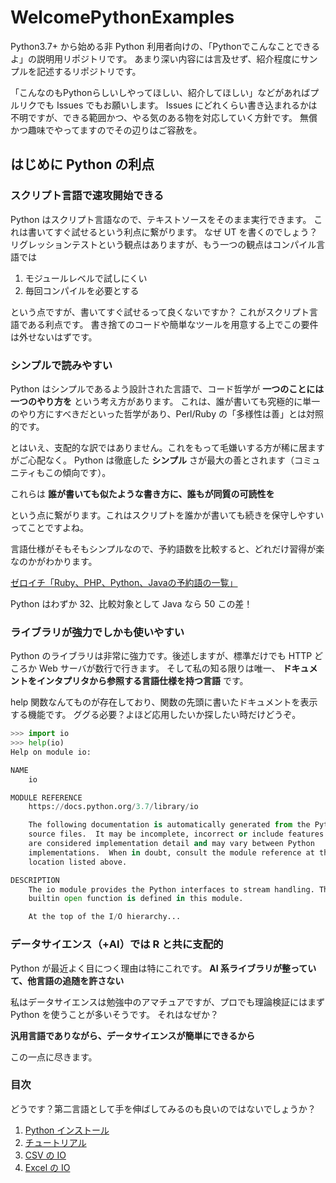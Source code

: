 # WelcomePythonExamples

Python3.7+ から始める非 Python 利用者向けの、「Pythonでこんなことできるよ」の説明用リポジトリです。
あまり深い内容には言及せず、紹介程度にサンプルを記述するリポジトリです。

「こんなのもPythonらしいしやってほしい、紹介してほしい」などがあればプルリクでも Issues でもお願いします。
Issues にどれくらい書き込まれるかは不明ですが、できる範囲かつ、やる気のある物を対応していく方針です。
無償かつ趣味でやってますのでその辺りはご容赦を。

## はじめに Python の利点

### スクリプト言語で速攻開始できる

Python はスクリプト言語なので、テキストソースをそのまま実行できます。
これは書いてすぐ試せるという利点に繋がります。
なぜ UT を書くのでしょう？ リグレッションテストという観点はありますが、もう一つの観点はコンパイル言語では

1. モジュールレベルで試しにくい
2. 毎回コンパイルを必要とする

という点ですが、書いてすぐ試せるって良くないですか？
これがスクリプト言語である利点です。
書き捨てのコードや簡単なツールを用意する上でこの要件は外せないはずです。

### シンプルで読みやすい

Python はシンプルであるよう設計された言語で、コード哲学が **一つのことには一つのやり方を** という考え方があります。
これは、誰が書いても究極的に単一のやり方にすべきだといった哲学があり、Perl/Ruby の「多様性は善」とは対照的です。

とはいえ、支配的な訳ではありません。これをもって毛嫌いする方が稀に居ますがご心配なく。
Python は徹底した **シンプル** さが最大の善とされます（コミュニティもこの傾向です）。

これらは **誰が書いても似たような書き方に、誰もが同質の可読性を**

という点に繋がります。これはスクリプトを誰かが書いても続きを保守しやすいってことですよね。

言語仕様がそもそもシンプルなので、予約語数を比較すると、どれだけ習得が楽なのかがわかります。

[ゼロイチ「Ruby、PHP、Python、Javaの予約語の一覧」](https://programming-beginner-zeroichi.jp/articles/53)

Python はわずか 32、比較対象として Java なら 50 この差！

### ライブラリが強力でしかも使いやすい

Python のライブラリは非常に強力です。後述しますが、標準だけでも HTTP どころか Web サーバが数行で行きます。
そして私の知る限りは唯一、 **ドキュメントをインタプリタから参照する言語仕様を持つ言語** です。

help 関数なんてものが存在しており、関数の先頭に書いたドキュメントを表示する機能です。
ググる必要？よほど応用したいか探したい時だけどうぞ。

```python
>>> import io
>>> help(io)
Help on module io:

NAME
    io

MODULE REFERENCE
    https://docs.python.org/3.7/library/io

    The following documentation is automatically generated from the Python
    source files.  It may be incomplete, incorrect or include features that
    are considered implementation detail and may vary between Python
    implementations.  When in doubt, consult the module reference at the
    location listed above.

DESCRIPTION
    The io module provides the Python interfaces to stream handling. The
    builtin open function is defined in this module.

    At the top of the I/O hierarchy...
```

### データサイエンス（+AI）では R と共に支配的

Python が最近よく目につく理由は特にこれです。
**AI 系ライブラリが整っていて、他言語の追随を許さない**

私はデータサイエンスは勉強中のアマチュアですが、プロでも理論検証にはまず Python を使うことが多いそうです。
それはなぜか？

**汎用言語でありながら、データサイエンスが簡単にできるから**

この一点に尽きます。

### 目次

どうです？第二言語として手を伸ばしてみるのも良いのではないでしょうか？

1. [Python インストール](install/README.md)
2. [チュートリアル](tutorial/README.md)
3. [CSV の IO](usefiles/csv/README.md)
4. [Excel の IO](usefiles/excel/README.md)
